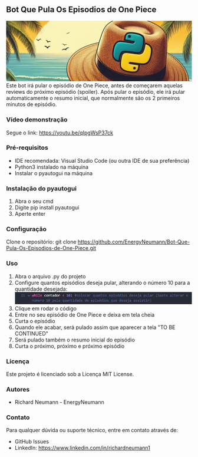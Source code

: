## Bot Que Pula Os Episodios de One Piece
![banner](https://github.com/EnergyNeumann/Bot-Que-Pula-Os-Episodios-de-One-Piece/blob/main/banner.jpeg)
Este bot irá pular o episódio de One Piece, antes de começarem aquelas reviews do próximo episódio (spoiler). Após pular o episódio, ele irá pular automaticamente o resumo inicial, que normalmente são os 2 primeiros minutos de episódio.

### Vídeo demonstração
Segue o link: https://youtu.be/qIpgWsP37ck

### Pré-requisitos
- IDE recomendada: Visual Studio Code (ou outra IDE de sua preferência)
- Python3 instalado na máquina
- Instalar o pyautogui na máquina

### Instalação do pyautogui
1. Abra o seu cmd
2. Digite pip install pyautogui
3. Aperte enter

### Configuração
Clone o repositório:
git clone https://github.com/EnergyNeumann/Bot-Que-Pula-Os-Episodios-de-One-Piece.git

### Uso
1. Abra o arquivo .py do projeto
2. Configure quantos episódios deseja pular, alterando o número 10 para a quantidade desejada:
![contador](https://github.com/EnergyNeumann/Bot-Que-Pula-Os-Episodios-de-One-Piece/blob/main/contador.png)
3. Clique em rodar o código
4. Entre no seu episódio de One Piece e deixa em tela cheia
5. Curta o episódio
6. Quando ele acabar, será pulado assim que aparecer a tela "TO BE CONTINUED"
7. Será pulado também o resumo inicial do episódio
8. Curta o próximo, próximo e próximo episódio

### Licença
Este projeto é licenciado sob a Licença MIT License.

### Autores
- Richard Neumann - EnergyNeumann

### Contato
Para qualquer dúvida ou suporte técnico, entre em contato através de:
- GitHub Issues
- LinkedIn: https://www.linkedin.com/in/richardneumann1


